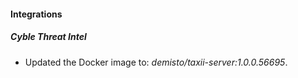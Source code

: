 #### Integrations
##### Cyble Threat Intel
- Updated the Docker image to: *demisto/taxii-server:1.0.0.56695*.

